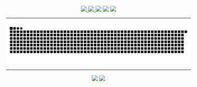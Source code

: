 <p align="center">
    <a href="https://github.com/GhuniNew1" alt="github">
        <img src="https://img.shields.io/badge/-@ghuninew1-%23181717?style=flat&logo=github" />
    </a>
    <a href="mailto:aakanun43@hmail.com" alt="mail">
        <img src="https://img.shields.io/badge/-aakanun43@hmail.com-c14438?style=flat&logo=Gmail&logoColor=white&link=mailto:aakanun43@hmail.com" />
    </a>
    <img src="https://img.shields.io/github/repo-size/ghuninew1/ghuninew1" />
    <img src="https://img.shields.io/github/directory-file-count/ghuninew1/ghuninew1" />
    <a href="https://sky.bigbrain-studio.com" alt="web">
        <img src="https://img.shields.io/website?up_message=www.bigbrain-studio.com&url=https%3A%2F%2Fsky.bigbrain-studio.com%2Flogin" />
    </a>
</p>

****
<p align="center">
    <img src="https://raw.githubusercontent.com/suren-atoyan/suren-atoyan/output/github-contribution-grid-snake-dark.svg"
        height="auto">
</p>

***
<p align="center">
    <img src="https://github-readme-stats.vercel.app/api/top-langs/?username=GhuniNew1&layout=compact&show_icons=false&theme=dark"
        height="auto" />
    <img src="[https://github-readme-stats.vercel.app/api/pin/?username=ghuninew1&repo=ghuninew1"
        height="auto" />
    
</p>

<!-- ![metrics](./github-metrics.svg) -->

